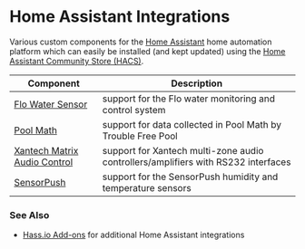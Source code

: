 # Home Assistant Integrations

Various custom components for the [Home Assistant](https://home-assistant.io) home automation platform which can easily be installed (and kept updated) using the [Home Assistant Community Store (HACS)](https://github.com/custom-components/hacs).

| Component                        | Description |
| -------------------------------- | ----------- |
| [Flo Water Sensor](https://github.com/rsnodgrass/hass-flo-water/) | support for the Flo water monitoring and control system |
| [Pool Math](https://github.com/rsnodgrass/hass-poolmath/) | support for data collected in Pool Math by Trouble Free Pool |
| [Xantech Matrix Audio Control](https://github.com/rsnodgrass/hass-matrix-audio/) | support for Xantech multi-zone audio controllers/amplifiers with RS232 interfaces |
| [SensorPush](https://github.com/rsnodgrass/hass-sensorpush/) | support for the SensorPush humidity and temperature sensors |

### See Also

* [Hass.io Add-ons](https://github.com/rsnodgrass/hassio-addons) for additional Home Assistant integrations


